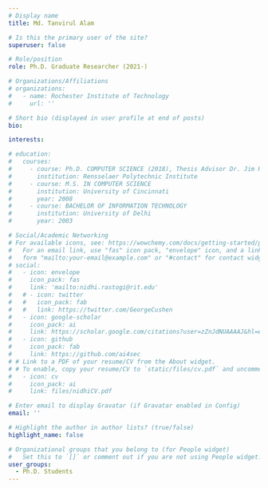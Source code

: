 ```yaml
---
# Display name
title: Md. Tanvirul Alam

# Is this the primary user of the site?
superuser: false

# Role/position
role: Ph.D. Graduate Researcher (2021-)

# Organizations/Affiliations
# organizations:
#   - name: Rochester Institute of Technology
#     url: ''

# Short bio (displayed in user profile at end of posts)
bio: 

interests:

# education:
#   courses:
#     - course: Ph.D. COMPUTER SCIENCE (2018), Thesis Advisor Dr. Jim Hendler
#       institution: Rensselaer Polytechnic Institute
#     - course: M.S. IN COMPUTER SCIENCE
#       institution: University of Cincinnati
#       year: 2008
#     - course: BACHELOR OF INFORMATION TECHNOLOGY 
#       institution: University of Delhi
#       year: 2003

# Social/Academic Networking
# For available icons, see: https://wowchemy.com/docs/getting-started/page-builder/#icons
#   For an email link, use "fas" icon pack, "envelope" icon, and a link in the
#   form "mailto:your-email@example.com" or "#contact" for contact widget.
# social:
#   - icon: envelope
#     icon_pack: fas
#     link: 'mailto:nidhi.rastogi@rit.edu'
#   # - icon: twitter
#   #   icon_pack: fab
#   #   link: https://twitter.com/GeorgeCushen
#   - icon: google-scholar
#     icon_pack: ai
#     link: https://scholar.google.com/citations?user=zZnJdNUAAAAJ&hl=en
#   - icon: github
#     icon_pack: fab
#     link: https://github.com/ai4sec
# # Link to a PDF of your resume/CV from the About widget.
# # To enable, copy your resume/CV to `static/files/cv.pdf` and uncomment the lines below.
#   - icon: cv
#     icon_pack: ai
#     link: files/nidhiCV.pdf

# Enter email to display Gravatar (if Gravatar enabled in Config)
email: ''

# Highlight the author in author lists? (true/false)
highlight_name: false

# Organizational groups that you belong to (for People widget)
#   Set this to `[]` or comment out if you are not using People widget.
user_groups:
  - Ph.D. Students
---
```


<!-- Mother. Researcher. Educator. Mentor. Explorer.
I am an Assistant Professor in the Department of Software Engineering, GCCIS at Rochester Institute of Technology, NY. I am interested in transdisciplinary work in Cybersecurity, Artificial Intelligence, Heterogeneous Networks, and Graph Analytics building systems at scale. I received my Ph.D. in Computer Science with a focus on Cybersecurity, Networked Graphs and Machine Learning from Rensselaer Polytechnic Institute, NY and M.S. from the University of Cincinnati.  -->
